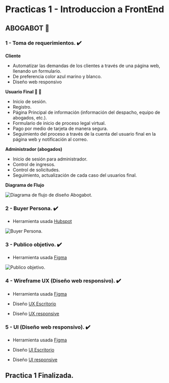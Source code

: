 

# **Practicas 1 - Introduccion a FrontEnd**

## **ABOGABOT :robot:**

### **1 - Toma de requerimientos. ✔️**

**Cliente**

   - Automatizar las demandas de los clientes a través de una página web, llenando un formulario.
   - De preferencia color azul marino y blanco.
   - Diseño web responsivo

**Usuario Final 👨 👩**

   - Inicio de sesión.
   - Registro.
   - Página Principal de información (información del despacho, equipo de abogados, etc.).
   - Formulario de inicio de proceso legal virtual.
   - Pago por medio de tarjeta de manera segura.
   - Seguimiento del proceso a través de la cuenta del usuario final en la página web y notificación al correo.      
   
**Administrador (abogados)**

   - Inicio de sesión para administrador.
   - Control de ingresos.
   - Control de solicitudes.
   - Seguimiento, actualización de cada caso del usuarios final.

**Diagrama de Flujo**

 <img alt="Diagrama de flujo de diseño Abogabot." src="https://github.com/Jeysonab/Launch-X-Mision-FrontEnd/blob/123b21874efee5487ff1c4872d9ffe289fb55772/Practica%201%20Abogabot/Diagrama%20de%20flujo%20Abogabot.png">

### **2 - Buyer Persona. ✔️**
   - Herramienta usada [Hubspot](https://www.hubspot.es/make-my-persona)

 <img alt="Buyer Persona." src="https://github.com/Jeysonab/Launch-X-Mision-FrontEnd/blob/efe7b67afa867d05fd57fc8f6a8470dcea951e50/Practica%201%20Abogabot/Buyer%20Persona.png">

### **3 - Publico objetivo. ✔️**
   - Herramienta usada [Figma](https://www.figma.com/?fuid=)
   
<img alt="Publico objetivo." src="https://github.com/Jeysonab/Launch-X-Mision-FrontEnd/blob/466bbec094699eff9b58dc95d22c1810c60e8f02/Practica%201%20Abogabot/Publico%20Objetivo.png">

### **4 - Wireframe UX (Diseño web responsivo). ✔️**
  - Herramienta usada [Figma](https://www.figma.com/?fuid=)

   - Diseño [UX Escritorio](https://www.figma.com/file/STgHyD0ZTa9PiFLbMhUxzD/Proyecto-Abogabot-UX?node-id=0%3A1)
   - Diseño [UX responsive](https://www.figma.com/file/STgHyD0ZTa9PiFLbMhUxzD/Proyecto-Abogabot-UX?node-id=304%3A873)

### **5 - UI (Diseño web responsivo). ✔️**
  - Herramienta usada [Figma](https://www.figma.com/?fuid=)
  
   - Diseño [UI Escritorio](https://www.figma.com/file/zb1GiD54QioEizumLuNPlK/Proyecto-Abogabot-UI?node-id=0%3A1)
   - Diseño [UI responsive](https://www.figma.com/file/zb1GiD54QioEizumLuNPlK/Proyecto-Abogabot-UI?node-id=414%3A3487)
   
   
   
## **Practica 1 Finalizada.**
